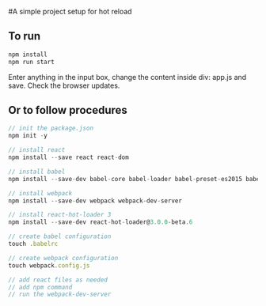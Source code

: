 #A simple project setup for hot reload

## To run
```javascript
npm install
npm run start
```

Enter anything in the input box, change the content inside div: app.js and save. Check the browser updates.

## Or to follow procedures
```javascript
// init the package.json
npm init -y 

// install react
npm install --save react react-dom

// install babel
npm install --save-dev babel-core babel-loader babel-preset-es2015 babel-preset-react babel-preset-stage-2

// install webpack
npm install --save-dev webpack webpack-dev-server

// install react-hot-loader 3
npm install --save-dev react-hot-loader@3.0.0-beta.6

// create babel configuration
touch .babelrc

// create webpack configuration
touch webpack.config.js

// add react files as needed
// add npm command
// run the webpack-dev-server
```
